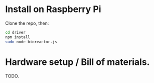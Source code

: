 # Install on Raspberry Pi

Clone the repo, then:
```bash
cd driver
npm install
sudo node bioreactor.js
```

# Hardware setup / Bill of materials.

TODO.